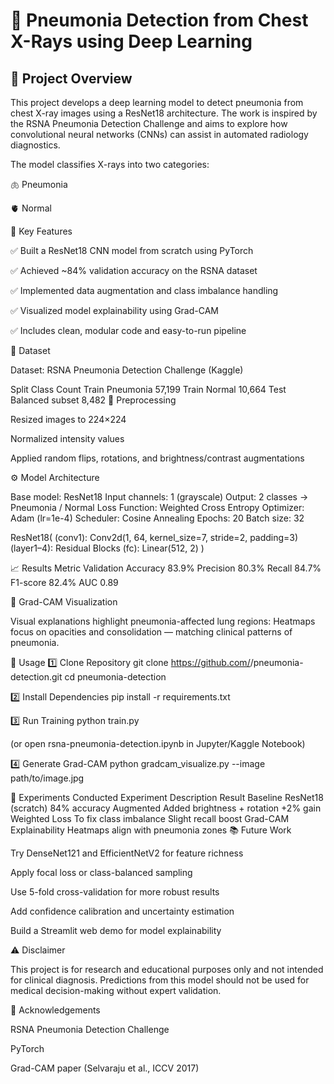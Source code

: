 # 🧠 Pneumonia Detection from Chest X-Rays using Deep Learning
## 📍 Project Overview

This project develops a deep learning model to detect pneumonia from chest X-ray images using a ResNet18 architecture.
The work is inspired by the RSNA Pneumonia Detection Challenge and aims to explore how convolutional neural networks (CNNs) can assist in automated radiology diagnostics.

The model classifies X-rays into two categories:

🫁 Pneumonia

🫀 Normal

🧩 Key Features

✅ Built a ResNet18 CNN model from scratch using PyTorch

✅ Achieved ~84% validation accuracy on the RSNA dataset

✅ Implemented data augmentation and class imbalance handling

✅ Visualized model explainability using Grad-CAM

✅ Includes clean, modular code and easy-to-run pipeline


🧠 Dataset

Dataset: RSNA Pneumonia Detection Challenge (Kaggle)

Split	Class	Count
Train	Pneumonia	57,199
Train	Normal	10,664
Test	Balanced subset	8,482
🧩 Preprocessing

Resized images to 224×224

Normalized intensity values

Applied random flips, rotations, and brightness/contrast augmentations

⚙️ Model Architecture

Base model: ResNet18
Input channels: 1 (grayscale)
Output: 2 classes → Pneumonia / Normal
Loss Function: Weighted Cross Entropy
Optimizer: Adam (lr=1e-4)
Scheduler: Cosine Annealing
Epochs: 20
Batch size: 32

ResNet18(
  (conv1): Conv2d(1, 64, kernel_size=7, stride=2, padding=3)
  (layer1–4): Residual Blocks
  (fc): Linear(512, 2)
)

📈 Results
Metric	Validation
Accuracy	83.9%
Precision	80.3%
Recall	84.7%
F1-score	82.4%
AUC	0.89

🩻 Grad-CAM Visualization

Visual explanations highlight pneumonia-affected lung regions:
Heatmaps focus on opacities and consolidation — matching clinical patterns of pneumonia.

🚀 Usage
1️⃣ Clone Repository
git clone https://github.com/<your-username>/pneumonia-detection.git
cd pneumonia-detection

2️⃣ Install Dependencies
pip install -r requirements.txt

3️⃣ Run Training
python train.py


(or open rsna-pneumonia-detection.ipynb in Jupyter/Kaggle Notebook)

4️⃣ Generate Grad-CAM
python gradcam_visualize.py --image path/to/image.jpg

🧪 Experiments Conducted
Experiment	Description	Result
Baseline	ResNet18 (scratch)	84% accuracy
Augmented	Added brightness + rotation	+2% gain
Weighted Loss	To fix class imbalance	Slight recall boost
Grad-CAM	Explainability	Heatmaps align with pneumonia zones
📚 Future Work

Try DenseNet121 and EfficientNetV2 for feature richness

Apply focal loss or class-balanced sampling

Use 5-fold cross-validation for more robust results

Add confidence calibration and uncertainty estimation

Build a Streamlit web demo for model explainability



⚠️ Disclaimer

This project is for research and educational purposes only and not intended for clinical diagnosis.
Predictions from this model should not be used for medical decision-making without expert validation.

💬 Acknowledgements

RSNA Pneumonia Detection Challenge

PyTorch

Grad-CAM paper (Selvaraju et al., ICCV 2017)
